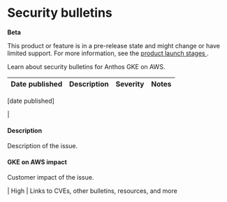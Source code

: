#  Security bulletins

**Beta**

This product or feature is in a pre-release state and might change or have
limited support. For more information, see the [ product launch stages
](/products#product-launch-stages) .

Learn about security bulletins for Anthos GKE on AWS.

Date published  |  Description  |  Severity  |  Notes  
---|---|---|---  
  
[date published]

|

####  Description

Description of the issue.

####  GKE on AWS impact

Customer impact of the issue.

|  High  |  Links to CVEs, other bulletins, resources, and more

